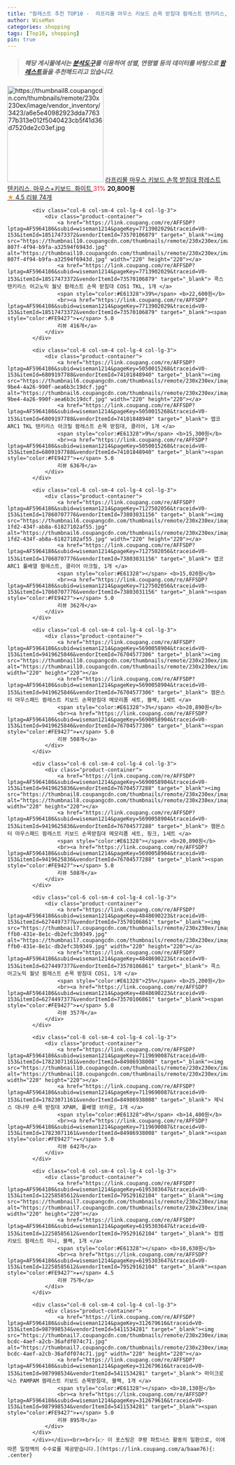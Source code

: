 ```yaml
---
title: "팜레스트 추천 TOP10 -  라프리몰 마우스 키보드 손목 받침대 팜레스트 텐키리스, 마우스+키보드, 화이트 "
author: WiseMan
categories: shopping
tags: [Top10, shopping]
pin: true
---
```


> ##### 해당 게시물에서는 [**분석도구**](https://itemscout.io/)를 이용하여 **성별**, **연령별** 등의 데이터를 바탕으로 [**팜레스트**](https://link.coupang.com/a/baae76)들을 추천해드리고 있습니다.
<div class="container"><div class="row">
            <div class="col-6 col-sm-4 col-lg-4 col-lg-3">
                <div class="product-container">
                    <a href="https://link.coupang.com/re/AFFSDP?lptag=AF5964186&subid=wiseman1214&pageKey=7338857249&traceid=V0-153&itemId=18857569504&vendorItemId=85986684196" target="_blank"><img src="https://thumbnail8.coupangcdn.com/thumbnails/remote/230x230ex/image/vendor_inventory/3423/a6e5e40982923dda776377b313e012f5040423cb5f41d36d7520de2c03ef.jpg" alt="https://thumbnail8.coupangcdn.com/thumbnails/remote/230x230ex/image/vendor_inventory/3423/a6e5e40982923dda776377b313e012f5040423cb5f41d36d7520de2c03ef.jpg" width="220" height="220"></a>
                    <a href="https://link.coupang.com/re/AFFSDP?lptag=AF5964186&subid=wiseman1214&pageKey=7338857249&traceid=V0-153&itemId=18857569504&vendorItemId=85986684196" target="_blank"> 라프리몰 마우스 키보드 손목 받침대 팜레스트 텐키리스, 마우스+키보드, 화이트 </a>
                    <span style="color:#E61328">31%</span> <b>20,800원</b>
                    <br><a href="https://link.coupang.com/re/AFFSDP?lptag=AF5964186&subid=wiseman1214&pageKey=7338857249&traceid=V0-153&itemId=18857569504&vendorItemId=85986684196" target="_blank"><span style="color:#FE9427">★</span> 4.5
                    리뷰 74개</a>
                </div>
            </div>
            
            <div class="col-6 col-sm-4 col-lg-4 col-lg-3">
                <div class="product-container">
                    <a href="https://link.coupang.com/re/AFFSDP?lptag=AF5964186&subid=wiseman1214&pageKey=7713902029&traceid=V0-153&itemId=18517473372&vendorItemId=73570106879" target="_blank"><img src="https://thumbnail10.coupangcdn.com/thumbnails/remote/230x230ex/image/retail/images/2021/01/21/17/2/0744c826-807f-4f94-b9fa-a32594f6943d.jpg" alt="https://thumbnail10.coupangcdn.com/thumbnails/remote/230x230ex/image/retail/images/2021/01/21/17/2/0744c826-807f-4f94-b9fa-a32594f6943d.jpg" width="220" height="220"></a>
                    <a href="https://link.coupang.com/re/AFFSDP?lptag=AF5964186&subid=wiseman1214&pageKey=7713902029&traceid=V0-153&itemId=18517473372&vendorItemId=73570106879" target="_blank"> 콕스 텐키리스 어고노믹 월넛 팜레스트 손목 받침대 COS1 TKL, 1개 </a>
                    <span style="color:#E61328">39%</span> <b>22,600원</b>
                    <br><a href="https://link.coupang.com/re/AFFSDP?lptag=AF5964186&subid=wiseman1214&pageKey=7713902029&traceid=V0-153&itemId=18517473372&vendorItemId=73570106879" target="_blank"><span style="color:#FE9427">★</span> 5.0
                    리뷰 416개</a>
                </div>
            </div>
            
            <div class="col-6 col-sm-4 col-lg-4 col-lg-3">
                <div class="product-container">
                    <a href="https://link.coupang.com/re/AFFSDP?lptag=AF5964186&subid=wiseman1214&pageKey=5050015268&traceid=V0-153&itemId=6809197788&vendorItemId=74101848940" target="_blank"><img src="https://thumbnail6.coupangcdn.com/thumbnails/remote/230x230ex/image/retail/images/2021/02/22/16/1/09f6e289-9be4-4a26-990f-aea6b3c19dcf.jpg" alt="https://thumbnail6.coupangcdn.com/thumbnails/remote/230x230ex/image/retail/images/2021/02/22/16/1/09f6e289-9be4-4a26-990f-aea6b3c19dcf.jpg" width="220" height="220"></a>
                    <a href="https://link.coupang.com/re/AFFSDP?lptag=AF5964186&subid=wiseman1214&pageKey=5050015268&traceid=V0-153&itemId=6809197788&vendorItemId=74101848940" target="_blank"> 앱코 ARC1 TKL 텐키리스 아크릴 팜레스트 손목 받침대, 클리어, 1개 </a>
                    <span style="color:#E61328">9%</span> <b>15,300원</b>
                    <br><a href="https://link.coupang.com/re/AFFSDP?lptag=AF5964186&subid=wiseman1214&pageKey=5050015268&traceid=V0-153&itemId=6809197788&vendorItemId=74101848940" target="_blank"><span style="color:#FE9427">★</span> 5.0
                    리뷰 636개</a>
                </div>
            </div>
            
            <div class="col-6 col-sm-4 col-lg-4 col-lg-3">
                <div class="product-container">
                    <a href="https://link.coupang.com/re/AFFSDP?lptag=AF5964186&subid=wiseman1214&pageKey=7127502056&traceid=V0-153&itemId=17860707776&vendorItemId=73803031156" target="_blank"><img src="https://thumbnail6.coupangcdn.com/thumbnails/remote/230x230ex/image/retail/images/2021/02/04/17/0/aa01659c-1fd2-434f-ab8a-61827102af55.jpg" alt="https://thumbnail6.coupangcdn.com/thumbnails/remote/230x230ex/image/retail/images/2021/02/04/17/0/aa01659c-1fd2-434f-ab8a-61827102af55.jpg" width="220" height="220"></a>
                    <a href="https://link.coupang.com/re/AFFSDP?lptag=AF5964186&subid=wiseman1214&pageKey=7127502056&traceid=V0-153&itemId=17860707776&vendorItemId=73803031156" target="_blank"> 앱코 ARC1 풀배열 팜레스트, 클리어 아크릴, 1개 </a>
                    <span style="color:#E61328"></span> <b>15,020원</b>
                    <br><a href="https://link.coupang.com/re/AFFSDP?lptag=AF5964186&subid=wiseman1214&pageKey=7127502056&traceid=V0-153&itemId=17860707776&vendorItemId=73803031156" target="_blank"><span style="color:#FE9427">★</span> 5.0
                    리뷰 362개</a>
                </div>
            </div>
            
            <div class="col-6 col-sm-4 col-lg-4 col-lg-3">
                <div class="product-container">
                    <a href="https://link.coupang.com/re/AFFSDP?lptag=AF5964186&subid=wiseman1214&pageKey=5690058904&traceid=V0-153&itemId=9419625846&vendorItemId=76704577306" target="_blank"><img src="https://thumbnail10.coupangcdn.com/thumbnails/remote/230x230ex/image/rs_quotation_api/ck4lomci/885c3526e40a4df3ae886a4fc16eb76f.jpg" alt="https://thumbnail10.coupangcdn.com/thumbnails/remote/230x230ex/image/rs_quotation_api/ck4lomci/885c3526e40a4df3ae886a4fc16eb76f.jpg" width="220" height="220"></a>
                    <a href="https://link.coupang.com/re/AFFSDP?lptag=AF5964186&subid=wiseman1214&pageKey=5690058904&traceid=V0-153&itemId=9419625846&vendorItemId=76704577306" target="_blank"> 잼몬스터 마우스패드 팜레스트 키보드 손목받침대 메모리폼 세트, 블랙, 1세트 </a>
                    <span style="color:#E61328">3%</span> <b>20,890원</b>
                    <br><a href="https://link.coupang.com/re/AFFSDP?lptag=AF5964186&subid=wiseman1214&pageKey=5690058904&traceid=V0-153&itemId=9419625846&vendorItemId=76704577306" target="_blank"><span style="color:#FE9427">★</span> 5.0
                    리뷰 508개</a>
                </div>
            </div>
            
            <div class="col-6 col-sm-4 col-lg-4 col-lg-3">
                <div class="product-container">
                    <a href="https://link.coupang.com/re/AFFSDP?lptag=AF5964186&subid=wiseman1214&pageKey=5690058904&traceid=V0-153&itemId=9419625836&vendorItemId=76704577288" target="_blank"><img src="https://thumbnail8.coupangcdn.com/thumbnails/remote/230x230ex/image/rs_quotation_api/x8o4buo9/ccd180665ac74ab0af7330c4fba33755.jpg" alt="https://thumbnail8.coupangcdn.com/thumbnails/remote/230x230ex/image/rs_quotation_api/x8o4buo9/ccd180665ac74ab0af7330c4fba33755.jpg" width="220" height="220"></a>
                    <a href="https://link.coupang.com/re/AFFSDP?lptag=AF5964186&subid=wiseman1214&pageKey=5690058904&traceid=V0-153&itemId=9419625836&vendorItemId=76704577288" target="_blank"> 잼몬스터 마우스패드 팜레스트 키보드 손목받침대 메모리폼 세트, 핑크, 1세트 </a>
                    <span style="color:#E61328"></span> <b>20,890원</b>
                    <br><a href="https://link.coupang.com/re/AFFSDP?lptag=AF5964186&subid=wiseman1214&pageKey=5690058904&traceid=V0-153&itemId=9419625836&vendorItemId=76704577288" target="_blank"><span style="color:#FE9427">★</span> 5.0
                    리뷰 508개</a>
                </div>
            </div>
            
            <div class="col-6 col-sm-4 col-lg-4 col-lg-3">
                <div class="product-container">
                    <a href="https://link.coupang.com/re/AFFSDP?lptag=AF5964186&subid=wiseman1214&pageKey=4848690223&traceid=V0-153&itemId=6274497377&vendorItemId=73570106861" target="_blank"><img src="https://thumbnail7.coupangcdn.com/thumbnails/remote/230x230ex/image/retail/images/2021/01/21/17/4/10e4073d-ffb0-431e-8e1c-db2efc3b9349.jpg" alt="https://thumbnail7.coupangcdn.com/thumbnails/remote/230x230ex/image/retail/images/2021/01/21/17/4/10e4073d-ffb0-431e-8e1c-db2efc3b9349.jpg" width="220" height="220"></a>
                    <a href="https://link.coupang.com/re/AFFSDP?lptag=AF5964186&subid=wiseman1214&pageKey=4848690223&traceid=V0-153&itemId=6274497377&vendorItemId=73570106861" target="_blank"> 콕스 어고노믹 월넛 팜레스트 손목 받침대 COS1, 1개 </a>
                    <span style="color:#E61328">25%</span> <b>25,200원</b>
                    <br><a href="https://link.coupang.com/re/AFFSDP?lptag=AF5964186&subid=wiseman1214&pageKey=4848690223&traceid=V0-153&itemId=6274497377&vendorItemId=73570106861" target="_blank"><span style="color:#FE9427">★</span> 5.0
                    리뷰 357개</a>
                </div>
            </div>
            
            <div class="col-6 col-sm-4 col-lg-4 col-lg-3">
                <div class="product-container">
                    <a href="https://link.coupang.com/re/AFFSDP?lptag=AF5964186&subid=wiseman1214&pageKey=7119690087&traceid=V0-153&itemId=17823071161&vendorItemId=84986938008" target="_blank"><img src="https://thumbnail10.coupangcdn.com/thumbnails/remote/230x230ex/image/vendor_inventory/0cba/117bf8cc6c383594569f4d72b80de2cb8b19dd70dc2e51fd180018c2fe13.jpg" alt="https://thumbnail10.coupangcdn.com/thumbnails/remote/230x230ex/image/vendor_inventory/0cba/117bf8cc6c383594569f4d72b80de2cb8b19dd70dc2e51fd180018c2fe13.jpg" width="220" height="220"></a>
                    <a href="https://link.coupang.com/re/AFFSDP?lptag=AF5964186&subid=wiseman1214&pageKey=7119690087&traceid=V0-153&itemId=17823071161&vendorItemId=84986938008" target="_blank"> 제닉스 대나무 손목 받침대 XPAM, 풀배열 브라운, 1개 </a>
                    <span style="color:#E61328">8%</span> <b>14,400원</b>
                    <br><a href="https://link.coupang.com/re/AFFSDP?lptag=AF5964186&subid=wiseman1214&pageKey=7119690087&traceid=V0-153&itemId=17823071161&vendorItemId=84986938008" target="_blank"><span style="color:#FE9427">★</span> 5.0
                    리뷰 642개</a>
                </div>
            </div>
            
            <div class="col-6 col-sm-4 col-lg-4 col-lg-3">
                <div class="product-container">
                    <a href="https://link.coupang.com/re/AFFSDP?lptag=AF5964186&subid=wiseman1214&pageKey=6195303647&traceid=V0-153&itemId=12258585612&vendorItemId=79529162104" target="_blank"><img src="https://thumbnail7.coupangcdn.com/thumbnails/remote/230x230ex/image/rs_quotation_api/cgsgblww/6d746b5edef342d3b3a2baa81de91b39.jpg" alt="https://thumbnail7.coupangcdn.com/thumbnails/remote/230x230ex/image/rs_quotation_api/cgsgblww/6d746b5edef342d3b3a2baa81de91b39.jpg" width="220" height="220"></a>
                    <a href="https://link.coupang.com/re/AFFSDP?lptag=AF5964186&subid=wiseman1214&pageKey=6195303647&traceid=V0-153&itemId=12258585612&vendorItemId=79529162104" target="_blank"> 컴썸 키보드 팜레스트 미니, 블랙, 1개 </a>
                    <span style="color:#E61328"></span> <b>10,630원</b>
                    <br><a href="https://link.coupang.com/re/AFFSDP?lptag=AF5964186&subid=wiseman1214&pageKey=6195303647&traceid=V0-153&itemId=12258585612&vendorItemId=79529162104" target="_blank"><span style="color:#FE9427">★</span> 4.5
                    리뷰 75개</a>
                </div>
            </div>
            
            <div class="col-6 col-sm-4 col-lg-4 col-lg-3">
                <div class="product-container">
                    <a href="https://link.coupang.com/re/AFFSDP?lptag=AF5964186&subid=wiseman1214&pageKey=312679616&traceid=V0-153&itemId=987998534&vendorItemId=5411534281" target="_blank"><img src="https://thumbnail7.coupangcdn.com/thumbnails/remote/230x230ex/image/retail/images/2019/10/07/10/9/c26eb97b-bcdc-4aef-a2cb-36afdf074c71.jpg" alt="https://thumbnail7.coupangcdn.com/thumbnails/remote/230x230ex/image/retail/images/2019/10/07/10/9/c26eb97b-bcdc-4aef-a2cb-36afdf074c71.jpg" width="220" height="220"></a>
                    <a href="https://link.coupang.com/re/AFFSDP?lptag=AF5964186&subid=wiseman1214&pageKey=312679616&traceid=V0-153&itemId=987998534&vendorItemId=5411534281" target="_blank"> 마이크로닉스 PAMPAM 팜레스트 키보드 손목받침대, 블랙, 1개 </a>
                    <span style="color:#E61328"></span> <b>10,130원</b>
                    <br><a href="https://link.coupang.com/re/AFFSDP?lptag=AF5964186&subid=wiseman1214&pageKey=312679616&traceid=V0-153&itemId=987998534&vendorItemId=5411534281" target="_blank"><span style="color:#FE9427">★</span> 5.0
                    리뷰 895개</a>
                </div>
            </div>
            </div></div><br><br>[👉 이 포스팅은 쿠팡 파트너스 활동의 일환으로, 이에 따른 일정액의 수수료를 제공받습니다.](https://link.coupang.com/a/baae76){: .center}